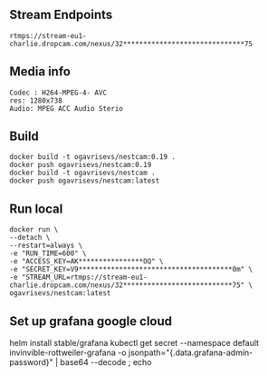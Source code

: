 
Stream Endpoints
-----------------

    rtmps://stream-eu1-charlie.dropcam.com/nexus/32******************************75

Media info
-----------

    Codec : H264-MPEG-4- AVC
    res: 1280x738
    Audio: MPEG ACC Audio Sterio

Build
-------

    docker build -t ogavrisevs/nestcam:0.19 .
    docker push ogavrisevs/nestcam:0.19
    docker build -t ogavrisevs/nestcam .
    docker push ogavrisevs/nestcam:latest

Run local
----------

    docker run \
    --detach \
    --restart=always \
    -e "RUN_TIME=600" \
    -e "ACCESS_KEY=AK****************OQ" \
    -e "SECRET_KEY=V9**************************************0m" \
    -e "STREAM_URL=rtmps://stream-eu1-charlie.dropcam.com/nexus/32***************************75" \ ogavrisevs/nestcam:latest

Set up grafana google cloud
---------------------------

  helm install stable/grafana
  kubectl get secret --namespace default invinvible-rottweiler-grafana -o jsonpath="{.data.grafana-admin-password}" | base64 --decode ; echo

